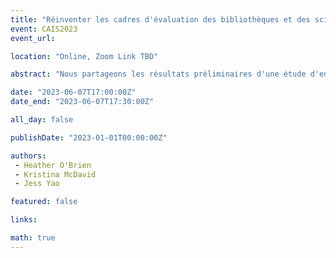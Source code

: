 ```yaml
---
title: "Réinventer les cadres d'évaluation des bibliothèques et des sciences de l'information pour le travail d'échange de connaissances relationnelles"
event: CAIS2023
event_url: 

location: "Online, Zoom Link TBD"

abstract: "Nous partageons les résultats préliminaires d'une étude d'entretiens avec 24 professionnels de la bibliothéconomie et des sciences de l'information (BSI) engagés dans un travail d'échange de connaissances (EC). Plus précisément, nous examinons le défi d'évaluer le travail relationnel et la déconnexion entre les cadres et les pratiques d'évaluation BSI existants en ce qui concerne la démonstration de la valeur sociale. Nous spéculons sur la contribution du discours de l'EC et des modèles d'impact à l'évaluation."

date: "2023-06-07T17:00:00Z"
date_end: "2023-06-07T17:30:00Z"

all_day: false

publishDate: "2023-01-01T00:00:00Z"

authors:
 - Heather O'Brien
 - Kristina McDavid
 - Jess Yao

featured: false

links:

math: true
---
```


